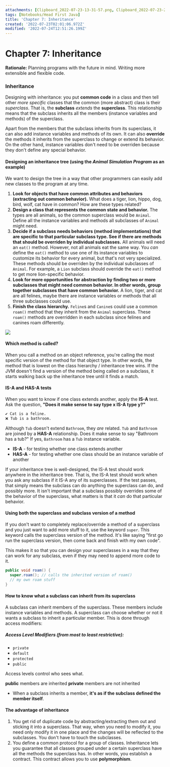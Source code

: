 ```yaml
---
attachments: [Clipboard_2022-07-23-13-31-57.png, Clipboard_2022-07-23-20-16-11.png]
tags: [Notebooks/Head First Java]
title: 'Chapter 7: Inheritance'
created: '2022-07-23T02:01:06.972Z'
modified: '2022-07-24T12:51:26.199Z'
---
```


# Chapter 7: Inheritance

__Rationale:__ Planning programs with the future in mind. Writing more extensible and flexible code.

### Inheritance

Designing with inheritance: you put __common code__ in a class and then tell other _more specific_ classes that the common (more abstract) class is their _superclass_. That is, the __subclass__ _extends_ the __superclass__. This relationship means that the subclass inherits all the members (instance variables and methods) of the superclass.

Apart from the members that the subclass inherits from its superclass, it can also add instance variables and methods of its own. It can also __override__ the methods it inherits from the superclass to change or extend its behavior. On the other hand, instance variables don't need to be overriden because they don't define any special behavior. 

#### Designing an inheritance tree (using the _Animal Simulation Program_ as an example)

We want to design the tree in a way that other programmers can easily add new classes to the program at any time.

1. __Look for objects that have common attributes and behaviors (extracting out common behavior).__
What does a tiger, lion, hippo, dog, bird, wolf, cat have in common? How are these types related?
2. __Design a class that represents the common state and behavior.__
The types are all animals, so the common superclass would be `Animal`. Define all the instance variables and methods all subclasses of `Animal` might need.
3. __Decide if a subclass needs behaviors (method implementations) that are specific to that particular subclass type. See if there are methods that should be overriden by individual subclasses.__
All animals will need an `eat()` method. However, not all animals eat the same way. You _can_ define the `eat()` method to use one of its instance variables to customize its behavior for every animal, but that's not very specialized. These methods should be overriden by the individual subclasses of `Animal`. For example, a `Lion` subclass should override the `eat()` method to get more lion-specific behavior.
4. __Look for more opportunities for abstraction by finding two or more subclasses that might need common behavior. In other words, group together subclasses that have common behavior.__
A lion, tiger, and cat are all felines, maybe there are instance variables or methods that all three subclasses could use. 
5. __Finish the class hierarchy.__
`Feline`s and `Canine`s could use a common `roam()` method that they inherit from the `Animal` superclass. These `roam()` methods are overridden in each subclass since felines and canines roam differently.

  ![](@attachment/Clipboard_2022-07-23-13-31-57.png)

#### Which method is called?

When you call a method on an object reference, you're calling the most specific version of the method for that object type. In other words, the method that is lowest on the class hierarchy / inheritance tree wins. If the JVM doesn't find a version of the method being called on a subclass, it starts walking back up the inheritance tree until it finds a match. 


#### IS-A and HAS-A tests

When you want to know if one class extends another, apply the __IS-A__ test. Ask the question, __"Does it make sense to say type x IS-A type y?"__

```sh
✔️ Cat is a feline.
❌ Tub is a bathroom.
```

Although `Tub` doesn't extend `Bathroom`, they _are_ related. `Tub` and `Bathroom` are joined by a __HAS-A__ relationship. Does it make sense to say "Bathroom has a tub?" If yes, `Bathroom` has a `Tub` instance variable. 

- __IS-A__ - for testing whether one class extends another
- __HAS-A__ - for testing whether one class should be an instance variable of another

If your inheritance tree is well-designed, the IS-A test should work anywhere in the inheritance tree. That is, the IS-A test should work when you ask any subclass if it IS-A any of its superclasses. If the test passes, that simply means the subclass can do anything the superclass can do, and possibly more. It isn't important that a subclass possibly overrides some of the behavior of the superclass, what matters is that it _can_ do that particular behavior.

#### Using both the superclass and subclass version of a method

If you don't want to completely replace/override a method of a superclass and you just want to add more stuff to it, use the keyword `super`. This keyword calls the superclass version of the method. It's like saying "first go run the superclass version, then come back and finish with my own code". 

This makes it so that you can design your superclasses in a way that they can work for any subclass, even if they may need to append more code to it. 

```java
public void roam() {
  super.roam(); // calls the inherited version of roam()
  // my own roam stuff
}
```

#### How to know what a subclass can inherit from its superclass

A subclass can inherit members of the superclass. These members include instance variables and methods. A superclass can choose whether or not it wants a subclass to inherit a particular member. This is done through access modifiers:

##### Access Level Modifiers (from most to least restrictive):
- `private`
- `default`
- `protected`
- `public`

Access levels control who sees what. 

__public__ members are inherited
__private__ members are not inherited

* When a subclass inherits a member, __it's as if the subclass defined the member itself__.

#### The advantage of inheritance

1. You get rid of duplicate code by abstracting/extracting them out and sticking it into a superclass. That way, when you need to modify it, you need only modify it in one place and the changes will be reflected to the subclasses. You don't have to touch the subclasses. 
2. You define a common protocol for a group of classes. Inheritance lets you guarantee that all classes grouped under a certain superclass have all the methods the superclass has. In other words, you establish a contract. This contract allows you to use __polymorphism__.

